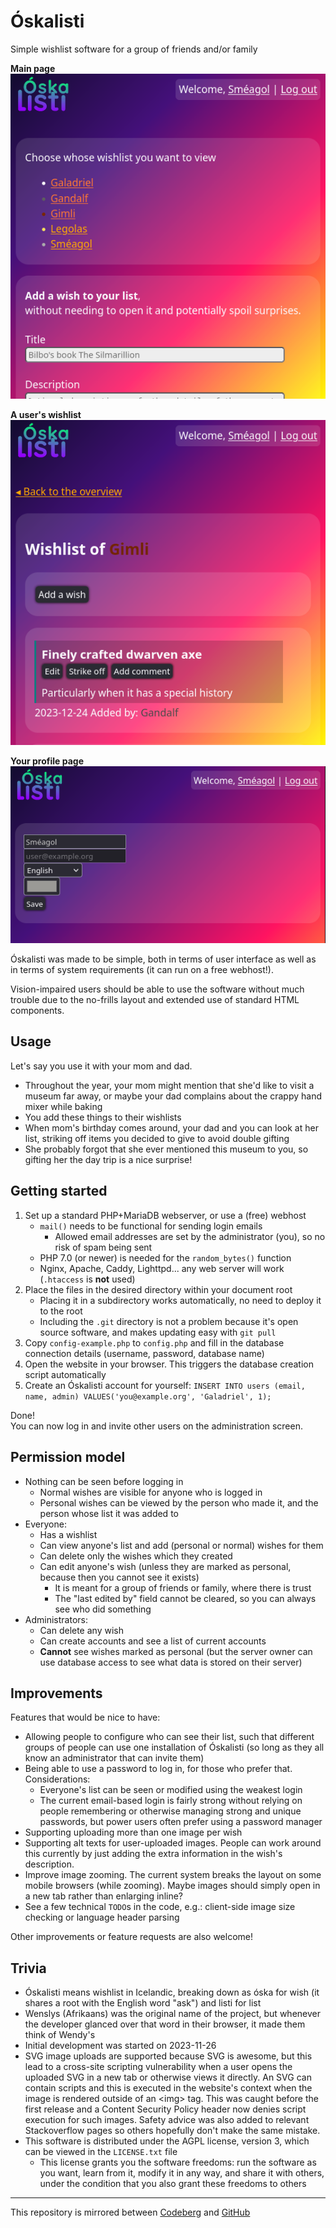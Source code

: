 # Óskalisti

Simple wishlist software for a group of friends and/or family

**Main page**  
![Main page showing a list of users' wishlists and an option to add a wish to your own list without having to view your own list, thus avoiding spoilers](README-mainpage.png)

**A user's wishlist**  
![Wishlist page of Gimli, showing he wished for a finely crafted dwarven axe. There are buttons available to edit the wish, strike it off, or adding a comment. It shows that Gandalf added the wish on 2023-12-24](README-wishlist.png)

**Your profile page**  
![The profile page, where you can configure your name, color, and interface language. It also shows the email address used for your account](README-profile.png)

Óskalisti was made to be simple, both in terms of user interface as well as in terms of system requirements (it can run on a free webhost!).

Vision-impaired users should be able to use the software without much trouble due to the no-frills layout and extended use of standard HTML components.


## Usage

Let's say you use it with your mom and dad.

- Throughout the year, your mom might mention that she'd like to visit a museum far away, or maybe your dad complains about the crappy hand mixer while baking
- You add these things to their wishlists
- When mom's birthday comes around, your dad and you can look at her list, striking off items you decided to give to avoid double gifting
- She probably forgot that she ever mentioned this museum to you, so gifting her the day trip is a nice surprise!


## Getting started

1. Set up a standard PHP+MariaDB webserver, or use a (free) webhost
   - `mail()` needs to be functional for sending login emails
     - Allowed email addresses are set by the administrator (you), so no risk of spam being sent
   - PHP 7.0 (or newer) is needed for the `random_bytes()` function
   - Nginx, Apache, Caddy, Lighttpd... any web server will work (`.htaccess` is **not** used)
2. Place the files in the desired directory within your document root
   - Placing it in a subdirectory works automatically, no need to deploy it to the root
   - Including the `.git` directory is not a problem because it's open source software, and makes updating easy with `git pull`
3. Copy `config-example.php` to `config.php` and fill in the database connection details (username, password, database name)
4. Open the website in your browser. This triggers the database creation script automatically
5. Create an Óskalisti account for yourself: `INSERT INTO users (email, name, admin) VALUES('you@example.org', 'Galadriel', 1);`

Done!  
You can now log in and invite other users on the administration screen.


## Permission model

- Nothing can be seen before logging in
  - Normal wishes are visible for anyone who is logged in
  - Personal wishes can be viewed by the person who made it, and the person whose list it was added to
- Everyone:
  - Has a wishlist
  - Can view anyone's list and add (personal or normal) wishes for them
  - Can delete only the wishes which they created
  - Can edit anyone's wish (unless they are marked as personal, because then you cannot see it exists)
    - It is meant for a group of friends or family, where there is trust
    - The "last edited by" field cannot be cleared, so you can always see who did something
- Administrators:
  - Can delete any wish
  - Can create accounts and see a list of current accounts
  - **Cannot** see wishes marked as personal (but the server owner can use database access to see what data is stored on their server)


## Improvements

Features that would be nice to have:

- Allowing people to configure who can see their list, such that different groups of people can use one installation of Óskalisti (so long as they all know an administrator that can invite them)
- Being able to use a password to log in, for those who prefer that. Considerations:
  - Everyone's list can be seen or modified using the weakest login
  - The current email-based login is fairly strong without relying on people remembering or otherwise managing strong and unique passwords, but power users often prefer using a password manager
- Supporting uploading more than one image per wish
- Supporting alt texts for user-uploaded images. People can work around this currently by just adding the extra information in the wish's description.
- Improve image zooming. The current system breaks the layout on some mobile browsers (while zooming). Maybe images should simply open in a new tab rather than enlarging inline?
- See a few technical `TODO`s in the code, e.g.: client-side image size checking or language header parsing

Other improvements or feature requests are also welcome!


## Trivia

- Óskalisti means wishlist in Icelandic, breaking down as óska for wish (it shares a root with the English word "ask") and listi for list
- Wenslys (Afrikaans) was the original name of the project, but whenever the developer glanced over that word in their browser, it made them think of Wendy's
- Initial development was started on 2023-11-26
- SVG image uploads are supported because SVG is awesome, but this lead to a cross-site scripting vulnerability when a user opens the uploaded SVG in a new tab or otherwise views it directly.
  An SVG can contain scripts and this is executed in the website's context when the image is rendered outside of an &lt;img&gt; tag. This was caught before the first release and a
  Content Security Policy header now denies script execution for such images. Safety advice was also added to relevant Stackoverflow pages so others hopefully don't make the same mistake.
- This software is distributed under the AGPL license, version 3, which can be viewed in the `LICENSE.txt` file
  - This license grants you the software freedoms: run the software as you want, learn from it, modify it in any way, and share it with others, under the condition that you also grant these freedoms to others

---

This repository is mirrored between [Codeberg](https://codeberg.org/lucg/oskalisti) and [GitHub](https://github.com/lgommans/oskalisti)

